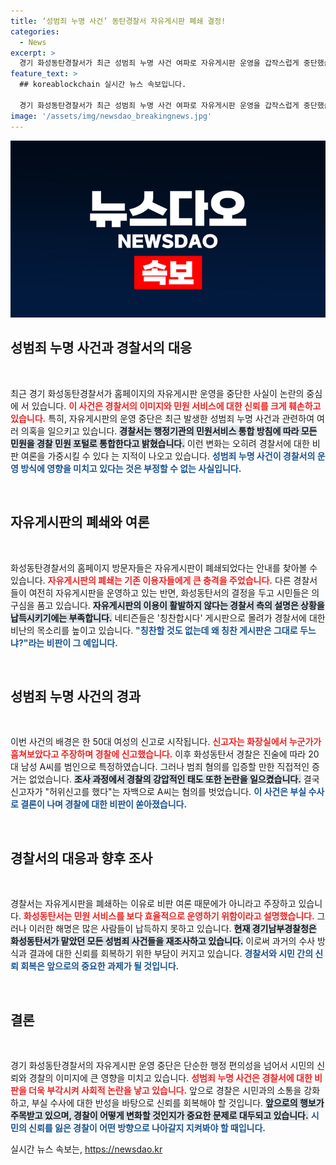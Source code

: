 ```yaml
---
title: ‘성범죄 누명 사건’ 동탄경찰서 자유게시판 폐쇄 결정!
categories:
  - News
excerpt: >
  경기 화성동탄경찰서가 최근 성범죄 누명 사건 여파로 자유게시판 운영을 갑작스럽게 중단했습니다. 비난이 쇄도하는 가운데 경찰 측은 활용도가 낮아 폐쇄한 것이라고 해명했지만, 여론은 곱지 않습니다. 클릭 후 진실을 확인하세요!
feature_text: >
  ## koreablockchain 실시간 뉴스 속보입니다.

  경기 화성동탄경찰서가 최근 성범죄 누명 사건 여파로 자유게시판 운영을 갑작스럽게 중단했습니다. 비난이 쇄도하는 가운데 경찰 측은 활용도가 낮아 폐쇄한 것이라고 해명했지만, 여론은 곱지 않습니다. 클릭 후 진실을 확인하세요!
image: '/assets/img/newsdao_breakingnews.jpg'
---
```


<p><img src="/assets/img/newsdao_breakingnews.jpg" alt="koreablockchain 속보" /></p>

<h2 data-ke-size="size26">성범죄 누명 사건과 경찰서의 대응</h2>

<p data-ke-size="size16">&nbsp;</p>

<p>최근 경기 화성동탄경찰서가 홈페이지의 자유게시판 운영을 중단한 사실이 논란의 중심에 서 있습니다. <b><span style="color: #ee2323;">이 사건은 경찰서의 이미지와 민원 서비스에 대한 신뢰를 크게 훼손하고 있습니다.</span></b> 특히, 자유게시판의 운영 중단은 최근 발생한 성범죄 누명 사건과 관련하여 여러 의혹을 일으키고 있습니다. <b><span style="background-color: #21538527;">경찰서는 행정기관의 민원서비스 통합 방침에 따라 모든 민원을 경찰 민원 포털로 통합한다고 밝혔습니다.</span></b> 이런 변화는 오히려 경찰서에 대한 비판 여론을 가중시킬 수 있다 는 지적이 나오고 있습니다. <b><span style="color: #1a5490;">성범죄 누명 사건이 경찰서의 운영 방식에 영향을 미치고 있다는 것은 부정할 수 없는 사실입니다.</span></b></p>

<p data-ke-size="size16">&nbsp;</p>

<h2 data-ke-size="size26">자유게시판의 폐쇄와 여론</h2>

<p data-ke-size="size16">&nbsp;</p>

<p>화성동탄경찰서의 홈페이지 방문자들은 자유게시판이 폐쇄되었다는 안내를 찾아볼 수 있습니다. <b><span style="color: #ee2323;">자유게시판의 폐쇄는 기존 이용자들에게 큰 충격을 주었습니다.</span></b> 다른 경찰서들이 여전히 자유게시판을 운영하고 있는 반면, 화성동탄서의 결정을 두고 시민들은 의구심을 품고 있습니다. <b><span style="background-color: #21538527;">자유게시판의 이용이 활발하지 않다는 경찰서 측의 설명은 상황을 납득시키기에는 부족합니다.</span></b> 네티즌들은 '칭찬합시다' 게시판으로 몰려가 경찰서에 대한 비난의 목소리를 높이고 있습니다. <b><span style="color: #1a5490;">"칭찬할 것도 없는데 왜 칭찬 게시판은 그대로 두느냐?"라는 비판이 그 예입니다.</span></b></p>

<p data-ke-size="size16">&nbsp;</p>

<h2 data-ke-size="size26">성범죄 누명 사건의 경과</h2>

<p data-ke-size="size16">&nbsp;</p>

<p>이번 사건의 배경은 한 50대 여성의 신고로 시작됩니다. <b><span style="color: #ee2323;">신고자는 화장실에서 누군가가 훔쳐보았다고 주장하며 경찰에 신고했습니다.</span></b> 이후 화성동탄서 경찰은 진술에 따라 20대 남성 A씨를 범인으로 특정하였습니다. 그러나 범죄 혐의를 입증할 만한 직접적인 증거는 없었습니다. <b><span style="background-color: #21538527;">조사 과정에서 경찰의 강압적인 태도 또한 논란을 일으켰습니다.</span></b> 결국 신고자가 "허위신고를 했다"는 자백으로 A씨는 혐의를 벗었습니다. <b><span style="color: #1a5490;">이 사건은 부실 수사로 결론이 나며 경찰에 대한 비판이 쏟아졌습니다.</span></b></p>

<p data-ke-size="size16">&nbsp;</p>

<h2 data-ke-size="size26">경찰서의 대응과 향후 조사</h2>

<p data-ke-size="size16">&nbsp;</p>

<p>경찰서는 자유게시판을 폐쇄하는 이유로 비판 여론 때문에가 아니라고 주장하고 있습니다. <b><span style="color: #ee2323;">화성동탄서는 민원 서비스를 보다 효율적으로 운영하기 위함이라고 설명했습니다.</span></b> 그러나 이러한 해명은 많은 사람들이 납득하지 못하고 있습니다. <b><span style="background-color: #21538527;">현재 경기남부경찰청은 화성동탄서가 맡았던 모든 성범죄 사건들을 재조사하고 있습니다.</span></b> 이로써 과거의 수사 방식과 결과에 대한 신뢰를 회복하기 위한 부담이 커지고 있습니다. <b><span style="color: #1a5490;">경찰서와 시민 간의 신뢰 회복은 앞으로의 중요한 과제가 될 것입니다.</span></b></p>

<p data-ke-size="size16">&nbsp;</p>

<h2 data-ke-size="size26">결론</h2>

<p data-ke-size="size16">&nbsp;</p>

<p>경기 화성동탄경찰서의 자유게시판 운영 중단은 단순한 행정 편의성을 넘어서 시민의 신뢰와 경찰의 이미지에 큰 영향을 미치고 있습니다. <b><span style="color: #ee2323;">성범죄 누명 사건은 경찰서에 대한 비판을 더욱 부각시켜 사회적 논란을 낳고 있습니다.</span></b> 앞으로 경찰은 시민과의 소통을 강화하고, 부실 수사에 대한 반성을 바탕으로 신뢰를 회복해야 할 것입니다. <b><span style="background-color: #21538527;">앞으로의 행보가 주목받고 있으며, 경찰이 어떻게 변화할 것인지가 중요한 문제로 대두되고 있습니다.</span></b> <b><span style="color: #1a5490;">시민의 신뢰를 잃은 경찰이 어떤 방향으로 나아갈지 지켜봐야 할 때입니다.</span></b></p>
실시간 뉴스 속보는, <a href="https://newsdao.kr" rel="dofollow">https://newsdao.kr</a>


